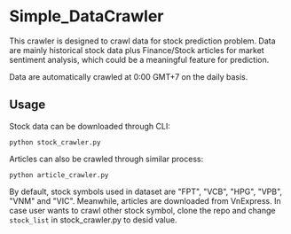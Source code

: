 # Simple_DataCrawler

This crawler is designed to crawl data for stock prediction problem. Data are mainly historical stock data plus Finance/Stock
articles for market sentiment analysis, which could be a meaningful feature for prediction.

Data are automatically crawled at 0:00 GMT+7 on the daily basis.

## Usage
Stock data can be downloaded through CLI:
```
python stock_crawler.py
```

Articles can also be crawled through similar process:
```
python article_crawler.py
```

By default, stock symbols used in dataset are "FPT", "VCB", "HPG", "VPB", "VNM" and "VIC". Meanwhile, articles are downloaded from VnExpress.
In case user wants to crawl other stock symbol, clone the repo and change `stock_list` in stock_crawler.py to desid value.
